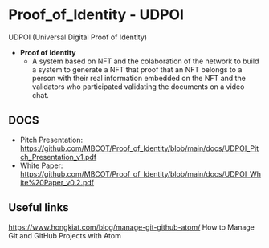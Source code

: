 # Proof_of_Identity - UDPOI
UDPOI (Universal Digital Proof of Identity)
- **Proof of Identity**
  - A system based on NFT and the colaboration of the network to build a system to generate a NFT that proof that an NFT belongs to a person with their real information embedded on the NFT and the validators who participated validating the documents on a video chat.

## DOCS

- Pitch Presentation: <https://github.com/MBCOT/Proof_of_Identity/blob/main/docs/UDPOI_Pitch_Presentation_v1.pdf>
- White Paper: <https://github.com/MBCOT/Proof_of_Identity/blob/main/docs/UDPOI_White%20Paper_v0.2.pdf>


## Useful links
https://www.hongkiat.com/blog/manage-git-github-atom/
How to Manage Git and GitHub Projects with Atom
